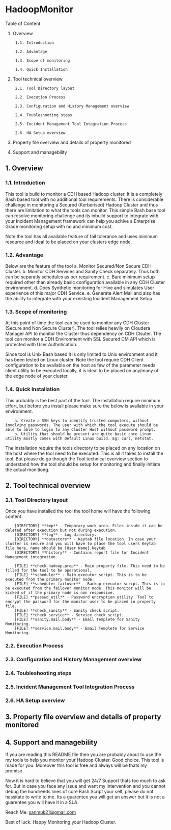 # HadoopMonitor

Table of Content

1. Overview

        1.1. Introduction
        
        1.2. Advantage
        
        1.3. Scope of monitoring
        
        1.4. Quick Installation
        
2. Tool technical overview

        2.1. Tool Directory layout
        
        2.2. Execution Process
        
        2.3. Configuration and History Management overview
        
        2.4. Toubleshooting steps
        
        2.5. Incident Management Tool Integration Process
        
        2.6. HA Setup overview
        
3. Property file overview and details of property monitored

4. Support and managebility


## 1. Overview

### 1.1. Introduction

This tool is build to monitor a CDH based Hadoop cluster. It is a completely Bash based tool with no additional tool requirements. There is considerable challange in monitoring a Secured (Kerberised) Hadoop Cluster and thus there are limitation to what the tools can monitor. This simple Bash base tool can resolve monitoring challenge and its inbuild support to integrate with your Incident Management framework can help you achive a Enterprise Grade monitoring setup with no and minimum cost.

Note the tool has all available feature of fail tolerance and uses minimum resource and ideal to be placed on your clusters edge node.

### 1.2. Advantage

Below are the feature of the tool
        a. Monitor Secured/Non Secure CDH Cluster.
        b. Monitor CDH Services and Sanity Check separately. Thus both can be separatly schedules as per requirement.
        c. Bare minimum setup required other than already basic configuration available in any CDH Cluster environment.
        d. Does Synthetic monitoring for Hive and simulates User experience of this major CDH Service.
        e. Generate Alert Mail and also has the ability to integrate with your exeisting Incident Management Setup.

### 1.3. Scope of monitoring

At this point of time the tool can be used to monitor any CDH Cluster (Secure and Non Secure Cluster). The tool relies heavily on Cloudera Manager API to monitor the Cluster thus dependency on CDH Clsuter. The tool can monitor a CDH Environment with SSL Secured CM API which is protected with User Authntication.

Since tool is Unix Bash based it is only limited to Unix environment and it has been tested on Linux cluster. Note the tool require CDH Client configuration to be available on the host as few of the parameter needs client utility to be executed locally, it is ideal to be placed on any/many of the edge node of your cluster.

### 1.4. Quick Installation

This probably is the best part of the tool. The installation require minimum effort, but before you install please make sure the below is available in your environment.

        a. Create a SSH keys to identify trusted computers, without involving passwords. The user with which the tool execute should be able to able to login to any Cluster Host without password prompt.
        b. Utility that should be present are quite basic core Linux utility mostly comes with Default Linux build. Eg: curl, netstat.
        
The installation require the tools directory to be placed on any location on the host where the tool need to be executed. This is all it takes to install the tool. But please do go though the Tool technical overview section to understand how the tool should be setup for monitoring and finally initiate the actual monitiong.    

## 2. Tool technical overview


### 2.1. Tool Directory layout

Once you have installed the tool the tool home will have the following content 

        [DIRECTORY] **tmp** - Temporary work area. Files inside it can be deleted after execution but not during execution.
        [DIRECTORY] **log** - Log directory. 
        [DIRECTORY] **datastore** - Keytab file location. In case your cluster is secure and you will have to place the tool users Keytab file here, name should be [User Name].keytab
        [DIRECTORY] **history** - Contains report file for Incident Management integration. 

        [FILE] **check_hadoop.prop** - Main property file. This need to be filled for the tool to be operational.
        [FILE] **scheduler** - Main executor script. This is to be executed from the primary monitor node.
        [FILE] **scheduler_failover** - Backup executor script. This is to be executed from the failover monitor node. This monitor will be kicked of if the primary node is non responsive.            
        [FILE] **passwd_util** - Password encryption utility. Tool to encrypt the password for the monitor user to be placed in property file.
        [FILE] **check_sanity** - Sanity check script. 
        [FILE] **check_service** - Service check script.     
        [FILE] **sanity.mail.body** - Email Templete for Sanity Monitoring.
        [FILE] **service.mail.body** - Email Templete for Service Monitoring.


### 2.2. Execution Process
        
        
### 2.3. Configuration and History Management overview
        
        
### 2.4. Toubleshooting steps
        
        
### 2.5. Incident Management Tool Integration Process
        
        
### 2.6. HA Setup overview



## 3. Property file overview and details of property monitored

## 4. Support and managebility

If you are reading this README file then you are probably about to use the my tools to help you monitor your Hadoop Cluster. Good choice. This tool is made for you. Moreover this tool is free and always will be thats my promise.

Now it is hard to believe that you will get 24/7 Support thats too much to ask for. But in case you face any issue and want my intervention and you cannot debug the hundreeds lines of core Bash Script your self, please do not hassitate to write to me. Its a guarentee you will get an answer but it is not a guarentee you will have it in a SLA.

Reach Me: sanmuk21@gmail.com

Best of luck. Happy Monitoring your Hadoop Cluster.
